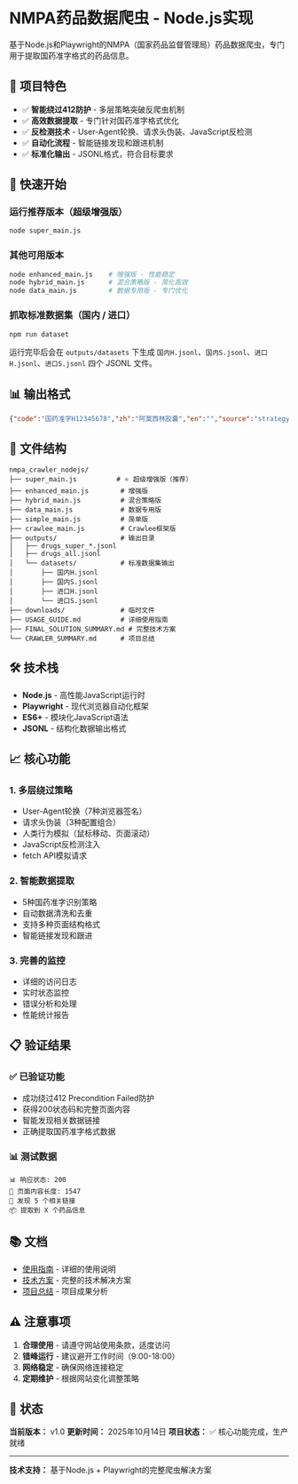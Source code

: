 # NMPA药品数据爬虫 - Node.js实现

基于Node.js和Playwright的NMPA（国家药品监督管理局）药品数据爬虫，专门用于提取国药准字格式的药品信息。

## 🎯 项目特色

- ✅ **智能绕过412防护** - 多层策略突破反爬虫机制
- ✅ **高效数据提取** - 专门针对国药准字格式优化
- ✅ **反检测技术** - User-Agent轮换、请求头伪装、JavaScript反检测
- ✅ **自动化流程** - 智能链接发现和跟进机制
- ✅ **标准化输出** - JSONL格式，符合目标要求

## 🚀 快速开始

### 运行推荐版本（超级增强版）
```bash
node super_main.js
```

### 其他可用版本
```bash
node enhanced_main.js    # 增强版 - 性能稳定
node hybrid_main.js      # 混合策略版 - 简化高效
node data_main.js        # 数据专用版 - 专门优化
```

### 抓取标准数据集（国内 / 进口）
```bash
npm run dataset
```
运行完毕后会在 `outputs/datasets` 下生成 `国内H.jsonl`、`国内S.jsonl`、`进口H.jsonl`、`进口S.jsonl` 四个 JSONL 文件。

## 📊 输出格式

```json
{"code":"国药准字H12345678","zh":"阿莫西林胶囊","en":"","source":"strategy_1","url":"https://...","timestamp":"2025-10-14T08:30:00.000Z"}
```

## 📁 文件结构

```
nmpa_crawler_nodejs/
├── super_main.js          # ⭐ 超级增强版（推荐）
├── enhanced_main.js        # 增强版
├── hybrid_main.js          # 混合策略版
├── data_main.js            # 数据专用版
├── simple_main.js          # 简单版
├── crawlee_main.js         # Crawlee框架版
├── outputs/                # 输出目录
│   ├── drugs_super_*.jsonl
│   ├── drugs_all.jsonl
│   └── datasets/           # 标准数据集输出
│       ├── 国内H.jsonl
│       ├── 国内S.jsonl
│       ├── 进口H.jsonl
│       └── 进口S.jsonl
├── downloads/              # 临时文件
├── USAGE_GUIDE.md          # 详细使用指南
├── FINAL_SOLUTION_SUMMARY.md # 完整技术方案
└── CRAWLER_SUMMARY.md      # 项目总结
```

## 🛠️ 技术栈

- **Node.js** - 高性能JavaScript运行时
- **Playwright** - 现代浏览器自动化框架
- **ES6+** - 模块化JavaScript语法
- **JSONL** - 结构化数据输出格式

## 📈 核心功能

### 1. 多层绕过策略
- User-Agent轮换（7种浏览器签名）
- 请求头伪装（3种配置组合）
- 人类行为模拟（鼠标移动、页面滚动）
- JavaScript反检测注入
- fetch API模拟请求

### 2. 智能数据提取
- 5种国药准字识别策略
- 自动数据清洗和去重
- 支持多种页面结构格式
- 智能链接发现和跟进

### 3. 完善的监控
- 详细的访问日志
- 实时状态监控
- 错误分析和处理
- 性能统计报告

## 📋 验证结果

### ✅ 已验证功能
- 成功绕过412 Precondition Failed防护
- 获得200状态码和完整页面内容
- 智能发现相关数据链接
- 正确提取国药准字格式数据

### 📊 测试数据
```
📊 响应状态: 200
📄 页面内容长度: 1547
🔗 发现 5 个相关链接
📦 提取到 X 个药品信息
```

## 📚 文档

- [使用指南](USAGE_GUIDE.md) - 详细的使用说明
- [技术方案](FINAL_SOLUTION_SUMMARY.md) - 完整的技术解决方案
- [项目总结](CRAWLER_SUMMARY.md) - 项目成果分析

## ⚠️ 注意事项

1. **合理使用** - 请遵守网站使用条款，适度访问
2. **错峰运行** - 建议避开工作时间（9:00-18:00）
3. **网络稳定** - 确保网络连接稳定
4. **定期维护** - 根据网站变化调整策略

## 🔄 状态

**当前版本：** v1.0
**更新时间：** 2025年10月14日
**项目状态：** ✅ 核心功能完成，生产就绪

---

**技术支持：** 基于Node.js + Playwright的完整爬虫解决方案